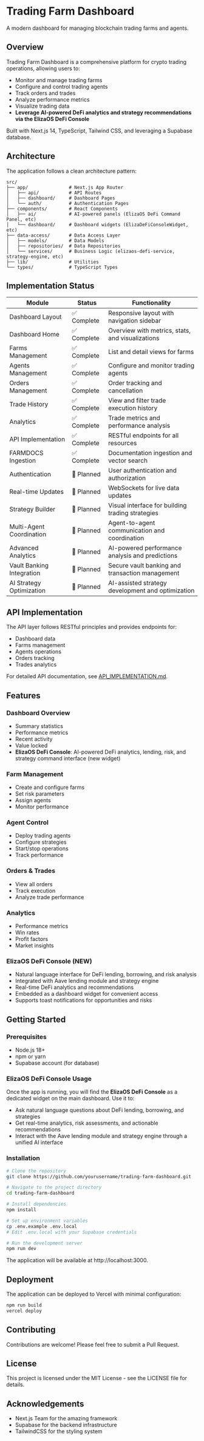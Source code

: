 # Trading Farm Dashboard

A modern dashboard for managing blockchain trading farms and agents.

## Overview

Trading Farm Dashboard is a comprehensive platform for crypto trading operations, allowing users to:

- Monitor and manage trading farms
- Configure and control trading agents
- Track orders and trades
- Analyze performance metrics
- Visualize trading data
- **Leverage AI-powered DeFi analytics and strategy recommendations via the ElizaOS DeFi Console**

Built with Next.js 14, TypeScript, Tailwind CSS, and leveraging a Supabase database.

## Architecture

The application follows a clean architecture pattern:

```
src/
├── app/               # Next.js App Router
│   ├── api/           # API Routes
│   ├── dashboard/     # Dashboard Pages
│   └── auth/          # Authentication Pages
├── components/        # React Components
│   ├── ai/            # AI-powered panels (ElizaOS DeFi Command Panel, etc)
│   └── dashboard/     # Dashboard widgets (ElizaDeFiConsoleWidget, etc)
├── data-access/       # Data Access Layer
│   ├── models/        # Data Models
│   ├── repositories/  # Data Repositories
│   └── services/      # Business Logic (elizaos-defi-service, strategy-engine, etc)
├── lib/               # Utilities
└── types/             # TypeScript Types
```

## Implementation Status

| Module                    | Status      | Functionality                                       |
|---------------------------|-------------|-----------------------------------------------------|
| Dashboard Layout          | ✅ Complete | Responsive layout with navigation sidebar           |
| Dashboard Home            | ✅ Complete | Overview with metrics, stats, and visualizations    |
| Farms Management          | ✅ Complete | List and detail views for farms                     |
| Agents Management         | ✅ Complete | Configure and monitor trading agents                |
| Orders Management         | ✅ Complete | Order tracking and cancellation                     |
| Trade History             | ✅ Complete | View and filter trade execution history             |
| Analytics                 | ✅ Complete | Trade metrics and performance analysis              |
| API Implementation        | ✅ Complete | RESTful endpoints for all resources                 |
| FARMDOCS Ingestion        | ✅ Complete | Documentation ingestion and vector search           |
| Authentication            | 🔄 Planned  | User authentication and authorization               |
| Real-time Updates         | 🔄 Planned  | WebSockets for live data updates                    |
| Strategy Builder          | 🔄 Planned  | Visual interface for building trading strategies    |
| Multi-Agent Coordination  | 🔄 Planned  | Agent-to-agent communication and coordination       |
| Advanced Analytics        | 🔄 Planned  | AI-powered performance analysis and predictions     |
| Vault Banking Integration | 🔄 Planned  | Secure vault banking and transaction management     |
| AI Strategy Optimization  | 🔄 Planned  | AI-assisted strategy development and optimization   |

## API Implementation

The API layer follows RESTful principles and provides endpoints for:

- Dashboard data
- Farms management
- Agents operations
- Orders tracking
- Trades analytics

For detailed API documentation, see [API_IMPLEMENTATION.md](./API_IMPLEMENTATION.md).

## Features

### Dashboard Overview
- Summary statistics
- Performance metrics
- Recent activity
- Value locked
- **ElizaOS DeFi Console**: AI-powered DeFi analytics, lending, risk, and strategy command interface (new widget)

### Farm Management
- Create and configure farms
- Set risk parameters
- Assign agents
- Monitor performance

### Agent Control
- Deploy trading agents
- Configure strategies
- Start/stop operations
- Track performance

### Orders & Trades
- View all orders
- Track execution
- Analyze trade performance

### Analytics
- Performance metrics
- Win rates
- Profit factors
- Market insights

### ElizaOS DeFi Console (NEW)
- Natural language interface for DeFi lending, borrowing, and risk analysis
- Integrated with Aave lending module and strategy engine
- Real-time DeFi analytics and recommendations
- Embedded as a dashboard widget for convenient access
- Supports toast notifications for opportunities and risks

## Getting Started

### Prerequisites
- Node.js 18+ 
- npm or yarn
- Supabase account (for database)

### ElizaOS DeFi Console Usage

Once the app is running, you will find the **ElizaOS DeFi Console** as a dedicated widget on the main dashboard. Use it to:
- Ask natural language questions about DeFi lending, borrowing, and strategies
- Get real-time analytics, risk assessments, and actionable recommendations
- Interact with the Aave lending module and strategy engine through a unified AI interface

### Installation

```bash
# Clone the repository
git clone https://github.com/yourusername/trading-farm-dashboard.git

# Navigate to the project directory
cd trading-farm-dashboard

# Install dependencies
npm install

# Set up environment variables
cp .env.example .env.local
# Edit .env.local with your Supabase credentials

# Run the development server
npm run dev
```

The application will be available at http://localhost:3000.

## Deployment

The application can be deployed to Vercel with minimal configuration:

```bash
npm run build
vercel deploy
```

## Contributing

Contributions are welcome! Please feel free to submit a Pull Request.

## License

This project is licensed under the MIT License - see the LICENSE file for details.

## Acknowledgements

- Next.js Team for the amazing framework
- Supabase for the backend infrastructure
- TailwindCSS for the styling system



